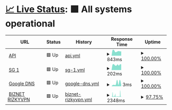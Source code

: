 # [📈 Live Status](https://demo.upptime.js.org): <!--live status--> **🟩 All systems operational**

<!--start: status pages-->
<!-- This summary is generated by Upptime (https://github.com/upptime/upptime) -->
<!-- Do not edit this manually, your changes will be overwritten -->
<!-- prettier-ignore -->
| URL | Status | History | Response Time | Uptime |
| --- | ------ | ------- | ------------- | ------ |
| <img alt="" src="https://icons.duckduckgo.com/ip3/uhmyp.ftclouds.asia.ico" height="13"> [API](https://uhmyp.ftclouds.asia) | 🟩 Up | [api.yml](https://github.com/AutoFTbot/Server-FT/commits/HEAD/history/api.yml) | <details><summary><img alt="Response time graph" src="./graphs/api/response-time-week.png" height="20"> 843ms</summary><br><a href="https://Serverft.my.id/history/api"><img alt="Response time 785" src="https://img.shields.io/endpoint?url=https%3A%2F%2Fraw.githubusercontent.com%2FAutoFTbot%2FServer-FT%2FHEAD%2Fapi%2Fapi%2Fresponse-time.json"></a><br><a href="https://Serverft.my.id/history/api"><img alt="24-hour response time 814" src="https://img.shields.io/endpoint?url=https%3A%2F%2Fraw.githubusercontent.com%2FAutoFTbot%2FServer-FT%2FHEAD%2Fapi%2Fapi%2Fresponse-time-day.json"></a><br><a href="https://Serverft.my.id/history/api"><img alt="7-day response time 843" src="https://img.shields.io/endpoint?url=https%3A%2F%2Fraw.githubusercontent.com%2FAutoFTbot%2FServer-FT%2FHEAD%2Fapi%2Fapi%2Fresponse-time-week.json"></a><br><a href="https://Serverft.my.id/history/api"><img alt="30-day response time 785" src="https://img.shields.io/endpoint?url=https%3A%2F%2Fraw.githubusercontent.com%2FAutoFTbot%2FServer-FT%2FHEAD%2Fapi%2Fapi%2Fresponse-time-month.json"></a><br><a href="https://Serverft.my.id/history/api"><img alt="1-year response time 785" src="https://img.shields.io/endpoint?url=https%3A%2F%2Fraw.githubusercontent.com%2FAutoFTbot%2FServer-FT%2FHEAD%2Fapi%2Fapi%2Fresponse-time-year.json"></a></details> | <details><summary><a href="https://Serverft.my.id/history/api">100.00%</a></summary><a href="https://Serverft.my.id/history/api"><img alt="All-time uptime 99.63%" src="https://img.shields.io/endpoint?url=https%3A%2F%2Fraw.githubusercontent.com%2FAutoFTbot%2FServer-FT%2FHEAD%2Fapi%2Fapi%2Fuptime.json"></a><br><a href="https://Serverft.my.id/history/api"><img alt="24-hour uptime 100.00%" src="https://img.shields.io/endpoint?url=https%3A%2F%2Fraw.githubusercontent.com%2FAutoFTbot%2FServer-FT%2FHEAD%2Fapi%2Fapi%2Fuptime-day.json"></a><br><a href="https://Serverft.my.id/history/api"><img alt="7-day uptime 100.00%" src="https://img.shields.io/endpoint?url=https%3A%2F%2Fraw.githubusercontent.com%2FAutoFTbot%2FServer-FT%2FHEAD%2Fapi%2Fapi%2Fuptime-week.json"></a><br><a href="https://Serverft.my.id/history/api"><img alt="30-day uptime 99.63%" src="https://img.shields.io/endpoint?url=https%3A%2F%2Fraw.githubusercontent.com%2FAutoFTbot%2FServer-FT%2FHEAD%2Fapi%2Fapi%2Fuptime-month.json"></a><br><a href="https://Serverft.my.id/history/api"><img alt="1-year uptime 99.63%" src="https://img.shields.io/endpoint?url=https%3A%2F%2Fraw.githubusercontent.com%2FAutoFTbot%2FServer-FT%2FHEAD%2Fapi%2Fapi%2Fuptime-year.json"></a></details>
| <img alt="" src="https://icons.duckduckgo.com/ip3/uhmyp.ftclouds.asia.ico" height="13"> [SG 1](https://uhmyp.ftclouds.asia) | 🟩 Up | [sg-1.yml](https://github.com/AutoFTbot/Server-FT/commits/HEAD/history/sg-1.yml) | <details><summary><img alt="Response time graph" src="./graphs/sg-1/response-time-week.png" height="20"> 202ms</summary><br><a href="https://Serverft.my.id/history/sg-1"><img alt="Response time 237" src="https://img.shields.io/endpoint?url=https%3A%2F%2Fraw.githubusercontent.com%2FAutoFTbot%2FServer-FT%2FHEAD%2Fapi%2Fsg-1%2Fresponse-time.json"></a><br><a href="https://Serverft.my.id/history/sg-1"><img alt="24-hour response time 224" src="https://img.shields.io/endpoint?url=https%3A%2F%2Fraw.githubusercontent.com%2FAutoFTbot%2FServer-FT%2FHEAD%2Fapi%2Fsg-1%2Fresponse-time-day.json"></a><br><a href="https://Serverft.my.id/history/sg-1"><img alt="7-day response time 202" src="https://img.shields.io/endpoint?url=https%3A%2F%2Fraw.githubusercontent.com%2FAutoFTbot%2FServer-FT%2FHEAD%2Fapi%2Fsg-1%2Fresponse-time-week.json"></a><br><a href="https://Serverft.my.id/history/sg-1"><img alt="30-day response time 237" src="https://img.shields.io/endpoint?url=https%3A%2F%2Fraw.githubusercontent.com%2FAutoFTbot%2FServer-FT%2FHEAD%2Fapi%2Fsg-1%2Fresponse-time-month.json"></a><br><a href="https://Serverft.my.id/history/sg-1"><img alt="1-year response time 237" src="https://img.shields.io/endpoint?url=https%3A%2F%2Fraw.githubusercontent.com%2FAutoFTbot%2FServer-FT%2FHEAD%2Fapi%2Fsg-1%2Fresponse-time-year.json"></a></details> | <details><summary><a href="https://Serverft.my.id/history/sg-1">100.00%</a></summary><a href="https://Serverft.my.id/history/sg-1"><img alt="All-time uptime 99.76%" src="https://img.shields.io/endpoint?url=https%3A%2F%2Fraw.githubusercontent.com%2FAutoFTbot%2FServer-FT%2FHEAD%2Fapi%2Fsg-1%2Fuptime.json"></a><br><a href="https://Serverft.my.id/history/sg-1"><img alt="24-hour uptime 100.00%" src="https://img.shields.io/endpoint?url=https%3A%2F%2Fraw.githubusercontent.com%2FAutoFTbot%2FServer-FT%2FHEAD%2Fapi%2Fsg-1%2Fuptime-day.json"></a><br><a href="https://Serverft.my.id/history/sg-1"><img alt="7-day uptime 100.00%" src="https://img.shields.io/endpoint?url=https%3A%2F%2Fraw.githubusercontent.com%2FAutoFTbot%2FServer-FT%2FHEAD%2Fapi%2Fsg-1%2Fuptime-week.json"></a><br><a href="https://Serverft.my.id/history/sg-1"><img alt="30-day uptime 99.76%" src="https://img.shields.io/endpoint?url=https%3A%2F%2Fraw.githubusercontent.com%2FAutoFTbot%2FServer-FT%2FHEAD%2Fapi%2Fsg-1%2Fuptime-month.json"></a><br><a href="https://Serverft.my.id/history/sg-1"><img alt="1-year uptime 99.76%" src="https://img.shields.io/endpoint?url=https%3A%2F%2Fraw.githubusercontent.com%2FAutoFTbot%2FServer-FT%2FHEAD%2Fapi%2Fsg-1%2Fuptime-year.json"></a></details>
| <img alt="" src="https://icons.duckduckgo.com/ip3/null.ico" height="13"> [Google DNS](dns.google) | 🟩 Up | [google-dns.yml](https://github.com/AutoFTbot/Server-FT/commits/HEAD/history/google-dns.yml) | <details><summary><img alt="Response time graph" src="./graphs/google-dns/response-time-week.png" height="20"> 3ms</summary><br><a href="https://Serverft.my.id/history/google-dns"><img alt="Response time 3" src="https://img.shields.io/endpoint?url=https%3A%2F%2Fraw.githubusercontent.com%2FAutoFTbot%2FServer-FT%2FHEAD%2Fapi%2Fgoogle-dns%2Fresponse-time.json"></a><br><a href="https://Serverft.my.id/history/google-dns"><img alt="24-hour response time 2" src="https://img.shields.io/endpoint?url=https%3A%2F%2Fraw.githubusercontent.com%2FAutoFTbot%2FServer-FT%2FHEAD%2Fapi%2Fgoogle-dns%2Fresponse-time-day.json"></a><br><a href="https://Serverft.my.id/history/google-dns"><img alt="7-day response time 3" src="https://img.shields.io/endpoint?url=https%3A%2F%2Fraw.githubusercontent.com%2FAutoFTbot%2FServer-FT%2FHEAD%2Fapi%2Fgoogle-dns%2Fresponse-time-week.json"></a><br><a href="https://Serverft.my.id/history/google-dns"><img alt="30-day response time 3" src="https://img.shields.io/endpoint?url=https%3A%2F%2Fraw.githubusercontent.com%2FAutoFTbot%2FServer-FT%2FHEAD%2Fapi%2Fgoogle-dns%2Fresponse-time-month.json"></a><br><a href="https://Serverft.my.id/history/google-dns"><img alt="1-year response time 3" src="https://img.shields.io/endpoint?url=https%3A%2F%2Fraw.githubusercontent.com%2FAutoFTbot%2FServer-FT%2FHEAD%2Fapi%2Fgoogle-dns%2Fresponse-time-year.json"></a></details> | <details><summary><a href="https://Serverft.my.id/history/google-dns">100.00%</a></summary><a href="https://Serverft.my.id/history/google-dns"><img alt="All-time uptime 100.00%" src="https://img.shields.io/endpoint?url=https%3A%2F%2Fraw.githubusercontent.com%2FAutoFTbot%2FServer-FT%2FHEAD%2Fapi%2Fgoogle-dns%2Fuptime.json"></a><br><a href="https://Serverft.my.id/history/google-dns"><img alt="24-hour uptime 100.00%" src="https://img.shields.io/endpoint?url=https%3A%2F%2Fraw.githubusercontent.com%2FAutoFTbot%2FServer-FT%2FHEAD%2Fapi%2Fgoogle-dns%2Fuptime-day.json"></a><br><a href="https://Serverft.my.id/history/google-dns"><img alt="7-day uptime 100.00%" src="https://img.shields.io/endpoint?url=https%3A%2F%2Fraw.githubusercontent.com%2FAutoFTbot%2FServer-FT%2FHEAD%2Fapi%2Fgoogle-dns%2Fuptime-week.json"></a><br><a href="https://Serverft.my.id/history/google-dns"><img alt="30-day uptime 100.00%" src="https://img.shields.io/endpoint?url=https%3A%2F%2Fraw.githubusercontent.com%2FAutoFTbot%2FServer-FT%2FHEAD%2Fapi%2Fgoogle-dns%2Fuptime-month.json"></a><br><a href="https://Serverft.my.id/history/google-dns"><img alt="1-year uptime 100.00%" src="https://img.shields.io/endpoint?url=https%3A%2F%2Fraw.githubusercontent.com%2FAutoFTbot%2FServer-FT%2FHEAD%2Fapi%2Fgoogle-dns%2Fuptime-year.json"></a></details>
| <img alt="" src="https://icons.duckduckgo.com/ip3/f8su5v.x-project-vpn.com.ico" height="13"> [BIZNET RIZKYVPN](https://f8su5v.x-project-vpn.com) | 🟩 Up | [biznet-rizkyvpn.yml](https://github.com/AutoFTbot/Server-FT/commits/HEAD/history/biznet-rizkyvpn.yml) | <details><summary><img alt="Response time graph" src="./graphs/biznet-rizkyvpn/response-time-week.png" height="20"> 2348ms</summary><br><a href="https://Serverft.my.id/history/biznet-rizkyvpn"><img alt="Response time 2004" src="https://img.shields.io/endpoint?url=https%3A%2F%2Fraw.githubusercontent.com%2FAutoFTbot%2FServer-FT%2FHEAD%2Fapi%2Fbiznet-rizkyvpn%2Fresponse-time.json"></a><br><a href="https://Serverft.my.id/history/biznet-rizkyvpn"><img alt="24-hour response time 4068" src="https://img.shields.io/endpoint?url=https%3A%2F%2Fraw.githubusercontent.com%2FAutoFTbot%2FServer-FT%2FHEAD%2Fapi%2Fbiznet-rizkyvpn%2Fresponse-time-day.json"></a><br><a href="https://Serverft.my.id/history/biznet-rizkyvpn"><img alt="7-day response time 2348" src="https://img.shields.io/endpoint?url=https%3A%2F%2Fraw.githubusercontent.com%2FAutoFTbot%2FServer-FT%2FHEAD%2Fapi%2Fbiznet-rizkyvpn%2Fresponse-time-week.json"></a><br><a href="https://Serverft.my.id/history/biznet-rizkyvpn"><img alt="30-day response time 2004" src="https://img.shields.io/endpoint?url=https%3A%2F%2Fraw.githubusercontent.com%2FAutoFTbot%2FServer-FT%2FHEAD%2Fapi%2Fbiznet-rizkyvpn%2Fresponse-time-month.json"></a><br><a href="https://Serverft.my.id/history/biznet-rizkyvpn"><img alt="1-year response time 2004" src="https://img.shields.io/endpoint?url=https%3A%2F%2Fraw.githubusercontent.com%2FAutoFTbot%2FServer-FT%2FHEAD%2Fapi%2Fbiznet-rizkyvpn%2Fresponse-time-year.json"></a></details> | <details><summary><a href="https://Serverft.my.id/history/biznet-rizkyvpn">97.75%</a></summary><a href="https://Serverft.my.id/history/biznet-rizkyvpn"><img alt="All-time uptime 98.66%" src="https://img.shields.io/endpoint?url=https%3A%2F%2Fraw.githubusercontent.com%2FAutoFTbot%2FServer-FT%2FHEAD%2Fapi%2Fbiznet-rizkyvpn%2Fuptime.json"></a><br><a href="https://Serverft.my.id/history/biznet-rizkyvpn"><img alt="24-hour uptime 97.04%" src="https://img.shields.io/endpoint?url=https%3A%2F%2Fraw.githubusercontent.com%2FAutoFTbot%2FServer-FT%2FHEAD%2Fapi%2Fbiznet-rizkyvpn%2Fuptime-day.json"></a><br><a href="https://Serverft.my.id/history/biznet-rizkyvpn"><img alt="7-day uptime 97.75%" src="https://img.shields.io/endpoint?url=https%3A%2F%2Fraw.githubusercontent.com%2FAutoFTbot%2FServer-FT%2FHEAD%2Fapi%2Fbiznet-rizkyvpn%2Fuptime-week.json"></a><br><a href="https://Serverft.my.id/history/biznet-rizkyvpn"><img alt="30-day uptime 98.66%" src="https://img.shields.io/endpoint?url=https%3A%2F%2Fraw.githubusercontent.com%2FAutoFTbot%2FServer-FT%2FHEAD%2Fapi%2Fbiznet-rizkyvpn%2Fuptime-month.json"></a><br><a href="https://Serverft.my.id/history/biznet-rizkyvpn"><img alt="1-year uptime 98.66%" src="https://img.shields.io/endpoint?url=https%3A%2F%2Fraw.githubusercontent.com%2FAutoFTbot%2FServer-FT%2FHEAD%2Fapi%2Fbiznet-rizkyvpn%2Fuptime-year.json"></a></details>

<!--end: status pages-->
